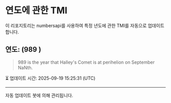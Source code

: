 
# 연도에 관한 TMI

이 리포지토리는 numbersapi를 사용하여 특정 년도에 관한 TMI를 자동으로 업데이트합니다.

## 연도: (989 )
> 989 is the year that Halley's Comet is at perihelion on September NaNth.

⏳ 업데이트 시간: 2025-09-19 15:25:31 (UTC)

---
자동 업데이트 봇에 의해 관리됩니다.
